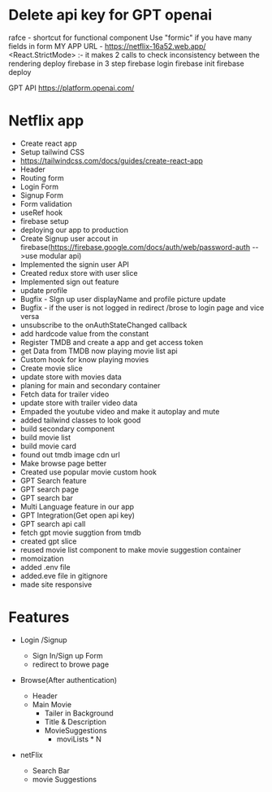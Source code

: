 # Delete api key for GPT openai

rafce - shortcut for functional component
Use "formic" if you have many fields in form
MY APP URL - https://netflix-16a52.web.app/
<React.StrictMode> :- it makes 2 calls to check inconsistency between the rendering
deploy firebase in 3 step
firebase login
firebase init
firebase deploy

GPT API
https://platform.openai.com/

# Netflix app
- Create react app
- Setup tailwind CSS
- https://tailwindcss.com/docs/guides/create-react-app
- Header
- Routing form
- Login Form
- Signup Form
- Form validation
- useRef hook
- firebase setup
- deploying our app to production
- Create Signup user accout in firebase(https://firebase.google.com/docs/auth/web/password-auth  -->use modular api)
- Implemented the signin user API
- Created redux store with user slice
- Implemented sign out feature
- update profile
-  Bugfix - SIgn up user displayName and profile picture update
- Bugfix - if the user is not logged in redirect /brose to login page and vice versa
- unsubscribe to the onAuthStateChanged callback
- add hardcode value from the constant  
- Register TMDB and create a app and get access token
- get Data from TMDB now playing  movie list api
- Custom hook for know playing movies
- Create movie slice
- update store with movies data
- planing for main and secondary container
- Fetch data for trailer video
- update store with trailer video data
- Empaded the youtube video and make it autoplay and mute
- added tailwind classes to look good
- build secondary component
- build movie list
- build movie card
- found out tmdb image cdn url
- Make browse page better
- Created use popular movie custom hook
- GPT Search feature
- GPT search page
- GPT search bar
- Multi Language feature in our app
- GPT Integration(Get open api key)
- GPT search api call
- fetch gpt movie suggtion from tmdb
- created gpt slice
- reused movie list component to make movie suggestion container
- momoization
- added .env file
- added.eve file in gitignore
- made site responsive

 # Features
 - Login /Signup 
    - Sign In/Sign up Form
    - redirect to browe page
 - Browse(After authentication)
    - Header
    - Main Movie
        - Tailer in Background
        - Title & Description
        - MovieSuggestions
            - moviLists * N

  - netFlix
      - Search Bar
      - movie Suggestions


